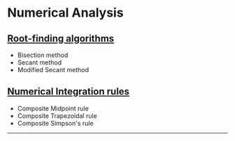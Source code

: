 Numerical Analysis
===

## [Root-finding algorithms](https://goblin80.github.io/Numerical-Analysis/root.html)
* Bisection method
* Secant method
* Modified Secant method

## [Numerical Integration rules](https://goblin80.github.io/Numerical-Analysis/integrate.html)

* Composite Midpoint rule
* Composite Trapezoidal rule
* Composite Simpson's rule

---
